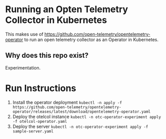 # Running an Opten Telemetry Collector in Kubernetes
This makes use of https://github.com/open-telemetry/opentelemetry-operator to run an open telemetry collector as an Operator in Kubernetes.

## Why does this repo exist?
Experimentation.

# Run Instructions
1. Install the operator deployment `kubectl -n apply -f https://github.com/open-telemetry/opentelemetry-operator/releases/latest/download/opentelemetry-operator.yaml`
2. Deploy the otelcol instance `kubectl -n otc-operator-experiment apply -f otelcol-operator.yaml`
3. Deploy the server `kubectl -n otc-operator-experiment apply -f sample-server.yaml`